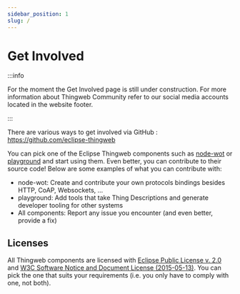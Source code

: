```yaml
---
sidebar_position: 1
slug: /
---
```

# Get Involved

:::info

For the moment the Get Involved page is still under construction. For more information about Thingweb Community refer to our social media accounts located in the website footer.

:::

There are various ways to get involved via GitHub : https://github.com/eclipse-thingweb

You can pick one of the Eclipse Thingweb components such as [node-wot](https://github.com/eclipse-thingweb/node-wot) or [playground](https://playground.thingweb.io) and start using them. Even better, you can contribute to their source code! Below are some examples of what you can contribute with:

* node-wot: Create and contribute your own protocols bindings besides HTTP, CoAP, Websockets, ...
* playground: Add tools that take Thing Descriptions and generate developer tooling for other systems
* All components: Report any issue you encounter (and even better, provide a fix)

## Licenses

All Thingweb components are licensed with [Eclipse Public License v. 2.0](https://www.eclipse.org/legal/epl-2.0/) and [W3C Software Notice and Document License (2015-05-13)](https://www.w3.org/copyright/software-license-2015/). You can pick the one that suits your requirements (i.e. you only have to comply with one, not both).
